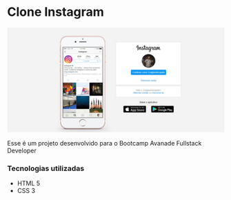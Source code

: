# Clone Instagram 

<img src="img/img-projeto.jpg">

Esse é um projeto desenvolvido para o Bootcamp Avanade Fullstack Developer

### Tecnologias utilizadas

* HTML 5
* CSS 3


